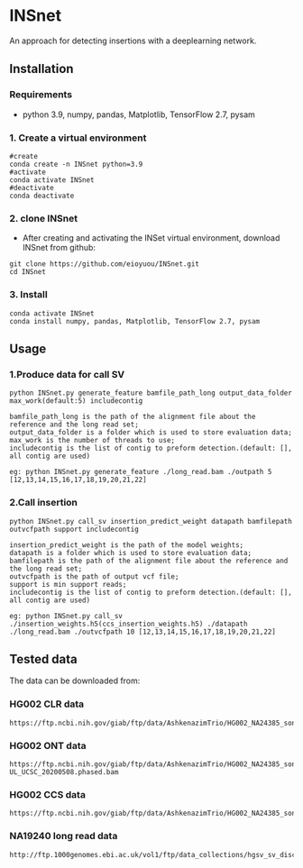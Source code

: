 # INSnet
An approach for detecting insertions with a deeplearning network.

## Installation
### Requirements
* python 3.9, numpy, pandas, Matplotlib, TensorFlow 2.7, pysam
### 1. Create a virtual environment  
```
#create
conda create -n INSnet python=3.9
#activate
conda activate INSnet
#deactivate
conda deactivate
```   
### 2. clone INSnet
* After creating and activating the INSet virtual environment, download INSnet from github:
```　 
git clone https://github.com/eioyuou/INSnet.git
cd INSnet
```
### 3. Install 
```　
conda activate INSnet
conda install numpy, pandas, Matplotlib, TensorFlow 2.7, pysam
```
## Usage
### 1.Produce data for call SV
```　 
python INSnet.py generate_feature bamfile_path_long output_data_folder max_work(default:5) includecontig   
    
bamfile_path_long is the path of the alignment file about the reference and the long read set;    
output_data_folder is a folder which is used to store evaluation data;  
max_work is the number of threads to use;  
includecontig is the list of contig to preform detection.(default: [], all contig are used)  
   
eg: python INSnet.py generate_feature ./long_read.bam ./outpath 5 [12,13,14,15,16,17,18,19,20,21,22] 

``` 
### 2.Call insertion 
```　 
python INSnet.py call_sv insertion_predict_weight datapath bamfilepath outvcfpath support includecontig   
   
insertion_predict_weight is the path of the model weights;  
datapath is a folder which is used to store evaluation data;  
bamfilepath is the path of the alignment file about the reference and the long read set;  
outvcfpath is the path of output vcf file;  
support is min support reads;  
includecontig is the list of contig to preform detection.(default: [], all contig are used)  
   
eg: python INSnet.py call_sv ./insertion_weights.h5(ccs_insertion_weights.h5) ./datapath ./long_read.bam ./outvcfpath 10 [12,13,14,15,16,17,18,19,20,21,22]  
```  
## Tested data 
The data can be downloaded from:  

### HG002 CLR data
```
https://ftp.ncbi.nih.gov/giab/ftp/data/AshkenazimTrio/HG002_NA24385_son/PacBio_MtSinai_NIST/Baylor_NGMLR_bam_GRCh37/HG002_PB_70x_RG_HP10XtrioRTG.bam
```
### HG002 ONT data
```
https://ftp.ncbi.nih.gov/giab/ftp/data/AshkenazimTrio/HG002_NA24385_son/UCSC_Ultralong_OxfordNanopore_Promethion/HG002_GRCh37_ONT-UL_UCSC_20200508.phased.bam
```   
### HG002 CCS data
``` 
https://ftp.ncbi.nih.gov/giab/ftp/data/AshkenazimTrio/HG002_NA24385_son/PacBio_CCS_15kb/alignment/HG002.Sequel.15kb.pbmm2.hs37d5.whatshap.haplotag.RTG.10x.trio.bam
 ```  
### NA19240 long read data
```
http://ftp.1000genomes.ebi.ac.uk/vol1/ftp/data_collections/hgsv_sv_discovery/working/20160905_smithm_pacbio_aligns/NA19240_bwamem_GRCh38DH_YRI_20160905_pacbio.bam
```   

